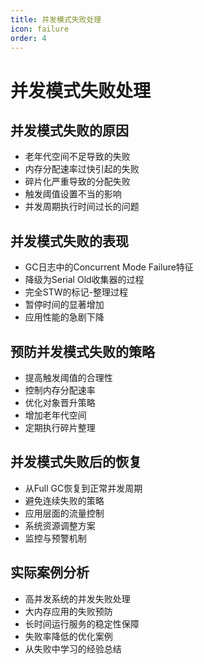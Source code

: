 ```yaml
---
title: 并发模式失败处理
icon: failure
order: 4
---
```


# 并发模式失败处理

## 并发模式失败的原因
- 老年代空间不足导致的失败
- 内存分配速率过快引起的失败
- 碎片化严重导致的分配失败
- 触发阈值设置不当的影响
- 并发周期执行时间过长的问题

## 并发模式失败的表现
- GC日志中的Concurrent Mode Failure特征
- 降级为Serial Old收集器的过程
- 完全STW的标记-整理过程
- 暂停时间的显著增加
- 应用性能的急剧下降

## 预防并发模式失败的策略
- 提高触发阈值的合理性
- 控制内存分配速率
- 优化对象晋升策略
- 增加老年代空间
- 定期执行碎片整理

## 并发模式失败后的恢复
- 从Full GC恢复到正常并发周期
- 避免连续失败的策略
- 应用层面的流量控制
- 系统资源调整方案
- 监控与预警机制

## 实际案例分析
- 高并发系统的并发失败处理
- 大内存应用的失败预防
- 长时间运行服务的稳定性保障
- 失败率降低的优化案例
- 从失败中学习的经验总结
